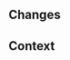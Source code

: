 ## Changes

<!-- List the change(s) you're making with this PR. -->

## Context

<!-- Explain why you're making the change(s). If you're closing an issue with this PR use the Closes keyword and the issue number like this: Closes #123 -->
